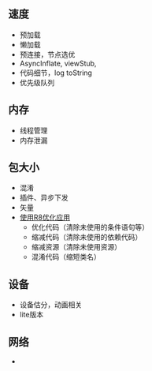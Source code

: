 ## 速度

- 预加载
- 懒加载
- 预连接，节点选优
- AsyncInflate, viewStub,
- 代码细节，log toString
- 优先级队列

## 内存

- 线程管理
- 内存泄漏

## 包大小

- 混淆
- 插件、异步下发
- 矢量
- [使用R8优化应用](https://developer.android.com/studio/build/shrink-code?hl=zh-cn#decode-stack-trace)
  - 优化代码（清除未使用的条件语句等）
  - 缩减代码（清除未使用的依赖代码）
  - 缩减资源（清除未使用资源）
  - 混淆代码（缩短类名）

## 设备
- 设备估分，动画相关
- lite版本

## 网络
- 